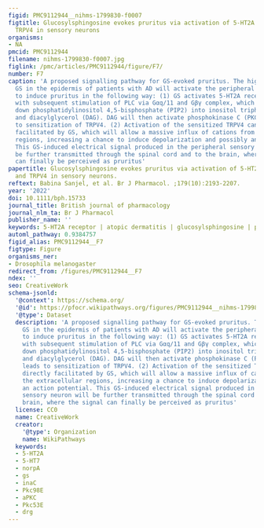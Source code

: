 ```yaml
---
figid: PMC9112944__nihms-1799830-f0007
figtitle: Glucosylsphingosine evokes pruritus via activation of 5-HT2A receptor and
  TRPV4 in sensory neurons
organisms:
- NA
pmcid: PMC9112944
filename: nihms-1799830-f0007.jpg
figlink: /pmc/articles/PMC9112944/figure/F7/
number: F7
caption: 'A proposed signalling pathway for GS-evoked pruritus. The highly accumulated
  GS in the epidermis of patients with AD will activate the peripheral sensory neuron
  to induce pruritus in the following way: (1) GS activates 5-HT2A receptor (5-HT2A)
  with subsequent stimulation of PLC via Gαq/11 and Gβγ complex, which in turn breaks
  down phosphatidylinositol 4,5-bisphosphate (PIP2) into inositol triphosphate (IP3)
  and diacylglycerol (DAG). DAG will then activate phosphokinase C (PKC), which leads
  to sensitization of TRPV4. (2) Activation of the sensitized TRPV4 can be directly
  facilitated by GS, which will allow a massive influx of cations from the extracellular
  regions, increasing a chance to induce depolarization and possibly an action potential.
  This GS-induced electrical signal produced in the peripheral sensory neuron will
  be further transmitted through the spinal cord and to the brain, where the signal
  can finally be perceived as pruritus'
papertitle: Glucosylsphingosine evokes pruritus via activation of 5-HT2A receptor
  and TRPV4 in sensory neurons.
reftext: Babina Sanjel, et al. Br J Pharmacol. ;179(10):2193-2207.
year: '2022'
doi: 10.1111/bph.15733
journal_title: British journal of pharmacology
journal_nlm_ta: Br J Pharmacol
publisher_name: ''
keywords: 5-HT2A receptor | atopic dermatitis | glucosylsphingosine | pruritus | TRPV4
automl_pathway: 0.9384757
figid_alias: PMC9112944__F7
figtype: Figure
organisms_ner:
- Drosophila melanogaster
redirect_from: /figures/PMC9112944__F7
ndex: ''
seo: CreativeWork
schema-jsonld:
  '@context': https://schema.org/
  '@id': https://pfocr.wikipathways.org/figures/PMC9112944__nihms-1799830-f0007.html
  '@type': Dataset
  description: 'A proposed signalling pathway for GS-evoked pruritus. The highly accumulated
    GS in the epidermis of patients with AD will activate the peripheral sensory neuron
    to induce pruritus in the following way: (1) GS activates 5-HT2A receptor (5-HT2A)
    with subsequent stimulation of PLC via Gαq/11 and Gβγ complex, which in turn breaks
    down phosphatidylinositol 4,5-bisphosphate (PIP2) into inositol triphosphate (IP3)
    and diacylglycerol (DAG). DAG will then activate phosphokinase C (PKC), which
    leads to sensitization of TRPV4. (2) Activation of the sensitized TRPV4 can be
    directly facilitated by GS, which will allow a massive influx of cations from
    the extracellular regions, increasing a chance to induce depolarization and possibly
    an action potential. This GS-induced electrical signal produced in the peripheral
    sensory neuron will be further transmitted through the spinal cord and to the
    brain, where the signal can finally be perceived as pruritus'
  license: CC0
  name: CreativeWork
  creator:
    '@type': Organization
    name: WikiPathways
  keywords:
  - 5-HT2A
  - 5-HT7
  - norpA
  - gs
  - inaC
  - Pkc98E
  - aPKC
  - Pkc53E
  - drg
---
```

